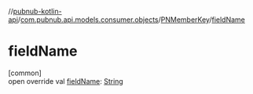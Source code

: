//[pubnub-kotlin-api](../../../index.md)/[com.pubnub.api.models.consumer.objects](../index.md)/[PNMemberKey](index.md)/[fieldName](field-name.md)

# fieldName

[common]\
open override val [fieldName](field-name.md): [String](https://kotlinlang.org/api/latest/jvm/stdlib/kotlin-stdlib/kotlin/-string/index.html)
